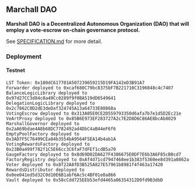 ## Marchall DAO

**Marshall DAO is a Decentralized Autonomous Organization (DAO) that will employ a vote-escrow on-chain governance protocol.**

See [SPECIFICATION.md](./SPECIFICATION.md) for more detail.

### Deployment

#### Testnet

```
LST Token: 0x180dC617701A507239659215D19FA142eD3B91A7
Forwarder deployed to 0xcaf680C79bc8375bF7B221710C3196848c4c7407
BalanceLogicLibrary deployed to 0x97d27CC3d84c0a49Cc0289f9f0BA519dD6549641
DelegationLogicLibrary deployed to 0x2c7862C0D2dE3deDaf324745A13a64733E80868a
VotingEscrow deployed to 0x313A05E0CE2D559793350d6afa7b7e1d5D2Ec21e
VeArtProxy deployed to 0x85B6E973EF283727A2c7E2D8D6C86AE8bcAb8029
MarshallGovernor deployed to 0x2aA69bdae4A8b68DC7782492ad4DbC4aB44eF6f6
EmptyPoolFactory deployed to 0x3AD7F5C76499CEa84b3554bA9564F5EA14b4ab1A
VotingRewardsFactory deployed to 0x23B0a499f782f1C5E66cc3C6faF7dFEf1cdB5a70
GaugeFactory deployed to 0x8d69D02DA627F4386675E0DF7E6b3A6F85cB0cd7
FactoryRegistry deployed to 0xAf4d71cd7947468ee1b383f5360ee8d391a0862a
Voter deployed to 0x8f22A8fD3B525A827E57961b8981f4f463a17420
RewardsDistributor deployed to 0x0ee041ed5d32C0d10E6B1abf6Ac5c4BF01e0a866
Vault deployed to 0x58cCdd725EEb53efd4465a06354312D9fd9B3dbD
```
